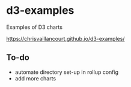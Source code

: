 # d3-examples

Examples of D3 charts

https://chrisvaillancourt.github.io/d3-examples/

## To-do

- automate directory set-up in rollup config
- add more charts

